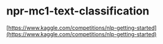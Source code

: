 # npr-mc1-text-classification

[https://www.kaggle.com/competitions/nlp-getting-started](https://www.kaggle.com/competitions/nlp-getting-started)